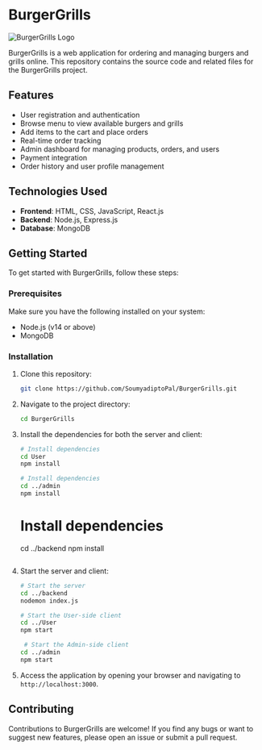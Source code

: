 # BurgerGrills

![BurgerGrills Logo](logo.png)

BurgerGrills is a web application for ordering and managing burgers and grills online. This repository contains the source code and related files for the BurgerGrills project.

## Features

- User registration and authentication
- Browse menu to view available burgers and grills
- Add items to the cart and place orders
- Real-time order tracking
- Admin dashboard for managing products, orders, and users
- Payment integration
- Order history and user profile management

## Technologies Used

- **Frontend**: HTML, CSS, JavaScript, React.js
- **Backend**: Node.js, Express.js
- **Database**: MongoDB

## Getting Started

To get started with BurgerGrills, follow these steps:

### Prerequisites

Make sure you have the following installed on your system:

- Node.js (v14 or above)
- MongoDB

### Installation

1. Clone this repository:

   ```bash
   git clone https://github.com/SoumyadiptoPal/BurgerGrills.git
   ```

2. Navigate to the project directory:

   ```bash
   cd BurgerGrills
   ```

3. Install the dependencies for both the server and client:

   ```bash
   # Install dependencies
   cd User
   npm install
   
   # Install dependencies
   cd ../admin
   npm install
   ```
    # Install dependencies
   cd ../backend
   npm install
   ```

5. Start the server and client:

   ```bash
   # Start the server
   cd ../backend
   nodemon index.js
   
   # Start the User-side client
   cd ../User
   npm start
   
    # Start the Admin-side client
   cd ../admin
   npm start
   ```

6. Access the application by opening your browser and navigating to `http://localhost:3000`.

## Contributing

Contributions to BurgerGrills are welcome! If you find any bugs or want to suggest new features, please open an issue or submit a pull request.
